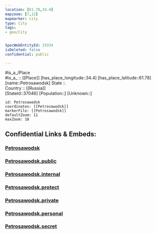 ```yaml
---
location: [61.78,34.4] 
mapzoom: [7,12] 
mapmarker: city 
type: City
tags:
- geo/City


SpocWebEntityId: 33334
isDeleted: false
confidential: public

---
```

#is_a_/Place  
#is_a_ :: [[Place]] 
[has_place_longitude::34.4] 
[has_place_latitude::61.78] 
[name::Petrosawodsk] 
State ::  
Country :: [[Russia]]  
[StateId::37046] 
[Population::] 
[Unknown::] 


```leaflet
id: Petrosawodsk
coordinates: [[Petrosawodsk]] 
markerFile: [[Petrosawodsk]] 
defaultZoom: 11 
maxZoom: 18
```


## Confidential Links & Embeds: 

### [Petrosawodsk](/_Standards/Earth/Continent/Europe/Europe~East/Russia/Russia~NorthWest/Karelia~Republic/City/Petrosawodsk.md) 

### [Petrosawodsk.public](/_public/Earth/Continent/Europe/Europe~East/Russia/Russia~NorthWest/Karelia~Republic/City/Petrosawodsk.public.md) 

### [Petrosawodsk.internal](/_internal/Earth/Continent/Europe/Europe~East/Russia/Russia~NorthWest/Karelia~Republic/City/Petrosawodsk.internal.md) 

### [Petrosawodsk.protect](/_protect/Earth/Continent/Europe/Europe~East/Russia/Russia~NorthWest/Karelia~Republic/City/Petrosawodsk.protect.md) 

### [Petrosawodsk.private](/_private/Earth/Continent/Europe/Europe~East/Russia/Russia~NorthWest/Karelia~Republic/City/Petrosawodsk.private.md) 

### [Petrosawodsk.personal](/_personal/Earth/Continent/Europe/Europe~East/Russia/Russia~NorthWest/Karelia~Republic/City/Petrosawodsk.personal.md) 

### [Petrosawodsk.secret](/_secret/Earth/Continent/Europe/Europe~East/Russia/Russia~NorthWest/Karelia~Republic/City/Petrosawodsk.secret.md)

